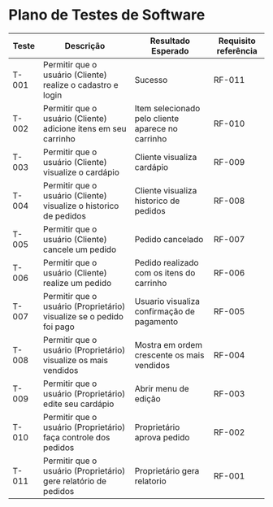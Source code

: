 # Plano de Testes de Software

|Teste|Descrição|Resultado Esperado|Requisito referência|
|-----------|------------|----------------|-----------------------|
|T-001| Permitir que o usuário (Cliente) realize o cadastro e login |Sucesso |RF-011|
|T-002| Permitir que o usuário (Cliente) adicione itens em seu carrinho |Item selecionado pelo cliente aparece no carrinho |RF-010|
|T-003| Permitir que o usuário (Cliente) visualize o cardápio |Cliente visualiza cardápio |RF-009|
|T-004| Permitir que o usuário (Cliente) visualize o historico de pedidos |Cliente visualiza historico de pedidos |RF-008|
|T-005| Permitir que o usuário (Cliente) cancele um pedido |Pedido cancelado |RF-007|
|T-006| Permitir que o usuário (Cliente) realize um pedido |Pedido realizado com os itens do carrinho |RF-006|
|T-007| Permitir que o usuário (Proprietário) visualize se o pedido foi pago |Usuario visualiza confirmação de pagamento |RF-005|
|T-008| Permitir que o usuário (Proprietário) visualize os mais vendidos |Mostra em ordem crescente os mais vendidos |RF-004|
|T-009| Permitir que o usuário (Proprietário) edite seu cardápio |Abrir menu de edição |RF-003|
|T-010| Permitir que o usuário (Proprietário) faça controle dos pedidos |Proprietário aprova pedido |RF-002|
|T-011| Permitir que o usuário (Proprietário) gere relatório de pedidos |Proprietário gera relatorio |RF-001|

